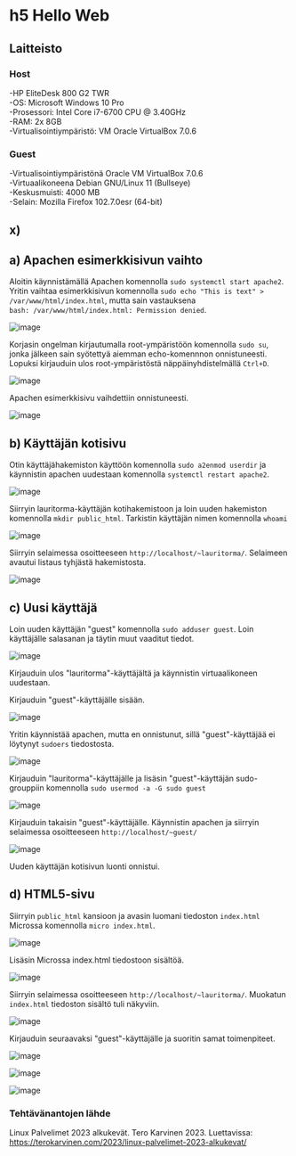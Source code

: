 # h5 Hello Web

## Laitteisto  

### Host  

-HP EliteDesk 800 G2 TWR  
-OS: Microsoft Windows 10 Pro  
-Prosessori: Intel Core i7-6700 CPU @ 3.40GHz  
-RAM: 2x 8GB  
-Virtualisointiympäristö: VM Oracle VirtualBox 7.0.6  

### Guest
-Virtualisointiympäristönä Oracle VM VirtualBox 7.0.6  
-Virtuaalikoneena Debian GNU/Linux 11 (Bullseye)  
-Keskusmuisti: 4000 MB   
-Selain: Mozilla Firefox 102.7.0esr (64-bit)  

## x)

## a) Apachen esimerkkisivun vaihto

Aloitin käynnistämällä Apachen komennolla ```sudo systemctl start apache2```.  
Yritin vaihtaa esimerkkisivun komennolla  ```sudo echo "This is text" > /var/www/html/index.html```, mutta sain vastauksena  
```bash: /var/www/html/index.html: Permission denied```.  

![image](https://user-images.githubusercontent.com/90974678/216301833-dc3a849f-b52e-4561-9f07-07f300a37858.png)  

Korjasin ongelman kirjautumalla root-ympäristöön komennolla ```sudo su```, jonka jälkeen sain syötettyä aiemman echo-komennnon onnistuneesti.  
Lopuksi kirjauduin ulos root-ympäristöstä näppäinyhdistelmällä ```Ctrl+D```.  

![image](https://user-images.githubusercontent.com/90974678/216302551-b3095d1a-f683-483d-b37b-138e1b5fcf6d.png)  

Apachen esimerkkisivu vaihdettiin onnistuneesti.  

![image](https://user-images.githubusercontent.com/90974678/216303137-fa39cce1-3b9b-4b1a-8a07-6cb7a24978c0.png)  

## b) Käyttäjän kotisivu  

Otin käyttäjähakemiston käyttöön komennolla ```sudo a2enmod userdir``` ja käynnistin apachen uudestaan komennolla ```systemctl restart apache2```.  


![image](https://user-images.githubusercontent.com/90974678/216304920-21f0be01-8e8a-44f4-b1b9-9cba4cb3f566.png)  

Siirryin lauritorma-käyttäjän kotihakemistoon ja loin uuden hakemiston komennolla ```mkdir public_html```. Tarkistin käyttäjän nimen komennolla ```whoami```

![image](https://user-images.githubusercontent.com/90974678/216305657-5aaa3f23-6145-4b9b-b545-7d1d815aca70.png)  

Siirryin selaimessa osoitteeseen ```http://localhost/~lauritorma/```. Selaimeen avautui listaus tyhjästä hakemistosta.  

![image](https://user-images.githubusercontent.com/90974678/216306122-cfff2138-d06c-453a-8703-c8604fa7c884.png)  

## c) Uusi käyttäjä  

Loin uuden käyttäjän "guest" komennolla ```sudo adduser guest```. Loin käyttäjälle salasanan ja täytin muut vaaditut tiedot.  


![image](https://user-images.githubusercontent.com/90974678/216318196-c11eaa16-73d6-45a1-a39b-6809c2d06f4a.png)


Kirjauduin ulos "lauritorma"-käyttäjältä ja käynnistin virtuaalikoneen uudestaan.  

Kirjauduin "guest"-käyttäjälle sisään.  

![image](https://user-images.githubusercontent.com/90974678/216318487-6e216af4-410d-4b35-be73-3414605248b0.png)  

Yritin käynnistää apachen, mutta en onnistunut, sillä "guest"-käyttäjää ei löytynyt ```sudoers``` tiedostosta.  

![image](https://user-images.githubusercontent.com/90974678/216319354-94aca530-b926-40a4-b793-3815520b95e3.png)

Kirjauduin "lauritorma"-käyttäjälle ja lisäsin "guest"-käyttäjän sudo-grouppiin komennolla ```sudo usermod -a -G sudo guest```  

![image](https://user-images.githubusercontent.com/90974678/216320156-11040168-28ef-4823-a169-791d5eaf0d78.png)

Kirjauduin takaisin "guest"-käyttäjälle. Käynnistin apachen ja siirryin selaimessa osoitteeseen ```http://localhost/~guest/```

![image](https://user-images.githubusercontent.com/90974678/216321786-6147a8d9-ee41-40df-b9f1-d1e7fdea9e92.png)

Uuden käyttäjän kotisivun luonti onnistui.  

## d) HTML5-sivu  

Siirryin ```public_html``` kansioon ja avasin luomani tiedoston ```index.html``` Microssa komennolla ```micro index.html```.  

![image](https://user-images.githubusercontent.com/90974678/216310661-a0aaad7d-845d-4355-aa96-92d89398cc37.png)

Lisäsin Microssa index.html tiedostoon sisältöä.  

![image](https://user-images.githubusercontent.com/90974678/216310316-a3e6e749-26c2-48be-9e82-499c497c918e.png)

Siirryin selaimessa osoitteeseen ```http://localhost/~lauritorma/```. Muokatun ```index.html``` tiedoston sisältö tuli näkyviin.  

![image](https://user-images.githubusercontent.com/90974678/216320988-847a819c-9537-45d8-b47a-ffc4ebf6d453.png)

Kirjauduin seuraavaksi "guest"-käyttäjälle ja suoritin samat toimenpiteet. 

![image](https://user-images.githubusercontent.com/90974678/216321254-440d86a4-110d-4bbe-8c78-a6da639c921c.png)


![image](https://user-images.githubusercontent.com/90974678/216321198-8e94ad8d-9cb4-428b-a6f7-3a7ed33ccc42.png)

![image](https://user-images.githubusercontent.com/90974678/216321350-bc89535a-a76e-487d-9d1f-18b9c8a0d08c.png)


### Tehtävänantojen lähde  
Linux Palvelimet 2023 alkukevät. Tero Karvinen 2023. Luettavissa: https://terokarvinen.com/2023/linux-palvelimet-2023-alkukevat/  






